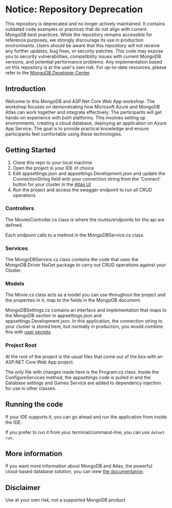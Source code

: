 # Notice: Repository Deprecation
This repository is deprecated and no longer actively maintained. It contains outdated code examples or practices that do not align with current MongoDB best practices. While the repository remains accessible for reference purposes, we strongly discourage its use in production environments.
Users should be aware that this repository will not receive any further updates, bug fixes, or security patches. This code may expose you to security vulnerabilities, compatibility issues with current MongoDB versions, and potential performance problems. Any implementation based on this repository is at the user's own risk.
For up-to-date resources, please refer to the [MongoDB Developer Center](https://mongodb.com/developer).

## Introduction
Welcome to this MongoDB and ASP.Net Core Web App workshop.
The workshop focuses on demonstrating how Microsoft Azure and MongoDB Atlas can work together and integrate effectively. The participants will get hands-on experience with both platforms. This involves setting up environments, creating a cloud database, deploying an application on Azure App Service. The goal is to provide practical knowledge and ensure participants feel comfortable using these technologies.

## Getting Started

1. Clone this repo to your local machine
2. Open the project in your IDE of choice
3. Edit appsettings.json and appsettings.Development.json and update the ConnectionString field with your connection string from the 'Connect' button for your cluster in the [Atlas UI](https://cloud.mongodb.com)
4. Run the project and access the swagger endpoint to run all CRUD operations

### Controllers

The MoviesController.cs class is where the routes/endpoints for the api are defined.

Each endpoint calls to a method in the MongoDBService.cs class.

### Services

The MongoDBService.cs class contains the code that uses the MongoDB.Driver NuGet package to carry out CRUD operations against your Cluster.

### Models

The Movie.cs class acts as a model you can use throughout the project and the properties in it, map to the fields in the MongoDB document.

MongoDBSettings.cs contains an interface and implementation that maps to the MongoDB section in appsettings.json and appsettings.Development.json. In this application, the connection string to your cluster is stored here, but normally in production, you would combine this with [user secrets](https://docs.microsoft.com/en-us/aspnet/core/security/app-secrets?view=aspnetcore-5.0&tabs=windows).

### Project Root

At the root of the project is the usual files that come out of the box with an ASP.NET Core Web App project.

The only file with changes made here is the Program.cs class. 
Inside the ConfigureServices method, the appsettings code is pulled in and the Database
settings and Games Service are added to dependency injection for use in other classes.

## Running the code

If your IDE supports it, you can go ahead and run the application from inside the IDE.

If you prefer to run it from your terminal/command-line, you can use ``` dotnet run ```.

## More information

If you want more information about MongoDB and Atlas, the powerful cloud-based database solution, you can view 
[the documentation](https://docs.atlas.mongodb.com/).

## Disclaimer

Use at your own risk; not a supported MongoDB product 
